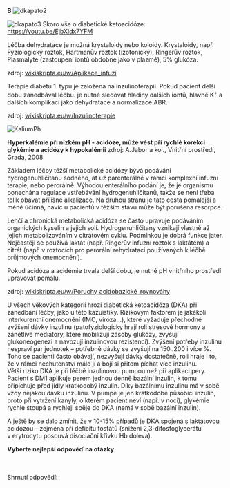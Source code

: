 <div class="w3-row">
<div class="w3-half">

<bdl-tabs idlist="patogeneze,krystaloidy,inzulin,kalemie,ABR,ketoacidoza,ketoacidoza2" 
  titlelist="Patogeneze,Léčba dehydratace,Léčba hyperglykémie,Léčba kalémie,Léčba poruchy ABR,Ketoacidóza,DKA 2"></bdl-tabs>
<div class="w3-sand w3-large w3-padding w3-margin">  
<div id="patogeneze">

**B**
![dkapato2](dkapato2.png)

![dkapato3](dkapato3.png)
Skoro vše o diabetické ketoacidóze: https://youtu.be/EjbXidx7YFM

</div>
<div id="krystaloidy">
Léčba dehydratace je možná krystaloidy nebo koloidy. Krystaloidy, např. Fyziologický roztok, Hartmanův roztok (izotonický), Ringerův roztok, Plasmalyte (zastoupení iontů obdobné jako v plazmě), 5% glukóza. 

zdroj: <a href="https://www.wikiskripta.eu/w/Aplikace_infuz%C3%AD#Krystaloidy" target="_blank">wikiskripta.eu/w/Aplikace_infuzí</a>

</div>
<div id="inzulin">
Terapie diabetu 1. typu je založena na inzulinoterapii. Pokud pacient delší dobu zanedbával léčbu. je nutné sledovat hladiny dalších iontů, hlavně K<sup>+</sup> a dalších komplikací jako dehydratace a normalizace ABR.

zdroj: <a href="https://www.wikiskripta.eu/w/Inzulinoterapie" target="_blank">wikiskripta.eu/w/Inzulinoterapie</a>

</div>
<!--div id="glykemie">
Pokles glykémie musí být postupný – 2,5-4,5 mmol/L za hodinu maximálně!!! Jde o to aby se předešlo rozvoji mozkového edému. Nutná je i pravidelná monitorace iontů – ze začátku i několikrát denně, aby se preventoval shift do hypokalémie. Infuze inzulinu musí být následně při dostatečném poklesu glykémie a kália doplněny i infuze iontů – viz. níže. Cílová glykémie (tj. normální hodnoty) by měla být dosažena postupně během 24 – 48 hodin.
</div-->
<div id="kalemie">

![KaliumPh](KaliumPh.png)

**Hyperkalémie při nízkém pH - acidóze, může vést při rychlé korekci glykémie a acidózy k hypokalémii**
zdroj: A.Jabor a kol., Vnitřní prostředí, Grada, 2008
<!--
Při nízké kalémii se zahajuje podávání inzulinu až po doplnění hladiny kalia k hodnotám, která se blíží dolní hranici referenčních hodnot (tj. ~ 3,8 mmol/L)

ATB – nejprve empiricky, poté dle citlivosti.

Náhrada iontů: zejména K+ - administrovat opatrně, protože inzulin navodí přesun (shift) K+ do buněk – dle EKG má vstupně změny, které souvisí s vysokou hladinou K+ extracelulárně! Vyčkat normalizace hladin a normalizace EKG – na něm vysoké hrotnaté T (Eiffel tower tvar), i když není přítomna bradykardie…. Může být dáno i lehkou teplotou a hypotenzí! Následně substituovat a zabránit hypokalémii, která má také kardiovaskulární rizika!-->
</div>
<div id="ABR">
Základem léčby těžší metabolické acidózy bývá podávání hydrogenuhličitanu sodného, ať už parenterálně v rámci komplexní infuzní terapie, nebo perorálně. Výhodou enterálního podání je, že je organismu ponechána regulace vstřebávání hydrogenuhličitanů, takže se není třeba tolik obávat přílišné alkalizace. Na druhou stranu je tato cesta pomalejší a méně účinná, navíc u pacientů v těžším stavu může být porušena resorpce.

Lehčí a chronická metabolická acidóza se často upravuje podáváním organických kyselin a jejich solí. Hydrogenuhličitany vznikají vlastně až jejich metabolizováním v citrátovém cyklu. Podmínkou je dobrá funkce jater. Nejčastěji se používá laktát (např. Ringerův infuzní roztok s laktátem) a citrát (např. v roztocích pro perorální rehydrataci používaných k léčbě průjmových onemocnění).

Pokud acidóza a acidémie trvala delší dobu, je nutné pH vnitřního prostředí upravovat pomalu. 

zdroj: <a href="https://www.wikiskripta.eu/w/Poruchy_acidobazick%C3%A9_rovnov%C3%A1hy" target="_blank">wikiskripta.eu/w/Poruchy_acidobazické_rovnováhy</a>
<!--Management ABR poruchy: podávání inzulinu s i.v. tekutinami a náhradou elektrolytů a udržováním jejich normálních hodnot povede k postupnému snížení prodkce ketolátek a stabilizaci glykémie a utilizaci glukózy, což navodí i postupnou korekci metabolické acidózy. ASTRUP by se měl provádět alespoň á 6 hodin do normalizace – ideálně arteriální.

Přechod na s.c. inzulin – poučit pacientku, musí režim dodržovat, aby se zabránilo opětovné komplikaci DKA, nutnost sledovat pacientku u diabetologa. Nutno glykémie pravidelně měřit nalačno před jídlem a vysledovat ideální dávky inzulinu, které povedou u pacientky s normalizaci hodnot glykémií. Zvážení kontinuální monitorace pomocí čipu – glukózového senzoru (dnes má na něj nárok každý pacient s DM 1. typu). Pacientka poté může být propuštěna do péče ošetřujícího diabetologa.

Ještě pár poznámek ke kazuistice, které lze studentům pro zajímavost zmínit:

Dříve byla DKA denním chlebem intenzivistů, u DM 1 to byla velmi častá akutní komplikace. S rutinním rozšířením glukometrů pro selfmonitoring její výskyt rapidně klesnul. Další pokles je díky rozšíření glukózových senzorů.

Stále vídáme DKA při primomanifestaci DM1 u dětí. U dospělých moc ne, mají dlouho zachovalou zbytkovou sekreci inzulinu, DM1 se rozvíjí zvolna a manifestuje bez DKA.-->
</div>
<div id="ketoacidoza">
U všech věkových kategorií hrozí diabetická ketoacidóza (DKA) při zanedbání léčby, jako u této kazuistiky. Rizikovým faktorem je jakékoli interkurentní onemocnění (IMC, viróza…), které vyžaduje přechodné zvýšení dávky inzulinu (patofyziologicky hrají roli stresové hormony a zánětlivé mediátory, které mobilizují zásoby glukózy, zvyšují glukoneogenezi a navozují inzulinovou rezistenci). Zvýšení potřeby inzulinu nespraví pár jednotek – potřebné dávky se zvyšují na 150..200 i více %. Toho se pacienti často obávají, nezvyšují dávky dostatečně, roli hraje i to, že v rámci nechutenství málo jí a bojí si přitom píchat více inzulinu.
</div>
<div id="ketoacidoza2">
Větší riziko DKA je při léčbě inzulinovou pumpou než při aplikaci pery. Pacient s DM1 aplikuje perem jednou denně bazální inzulin, k tomu připichuje před jídly krátkodobý inzulin. Díky bazálnímu inzulinu má v sobě vždy nějakou dávku inzulinu. V pumpě je jen krátkodobě působící inzulin, proto při vytržení kanyly, o kterém pacient neví (např. v noci), glykémie rychle stoupá a rychleji spěje do DKA (nemá v sobě bazální inzulin).

A ještě by se dalo zmínit, že v 10-15% případů je DKA spojená s laktátovou acidózou – zejména při deficitu fosfátů (snížení 2,3-difosfoglycerátu v erytrocytu posouvá disociační křivku Hb doleva).
</div>






</div>

</div>
<div class="w3-half w3-padding w3-large">

**Vyberte nejlepší odpověď na otázky**
<bdl-quizx id="q4.1" type="choice2" 
          question="4.1 Infuze krystaloidů v rámci léčby diabetické ketoacidózy:" 
          answers="A. je ze začátku agresivní, hyperosmolárními roztoky ke korekci dehydratace a k obnovení i.v. objemu|B. je ze začátku agresivní, isotonickými roztoky ke korekci dehydratace a k obnovení i.v. objemu|C. se ze začátku se nepoužívá, důležitá je okamžitá bolusová aplikace inzulinu ke korekci hyperglykémie" 
          correctoptions="false|true|false" 
          explanations="ano|ne|ne" 
          buttontitle="zkontrolovat odpověď" ></bdl-quizx>
<bdl-quizx id="q4.2" type="choice2" 
          question="4.2 Ke snížení hyperglykémie a nastartování utilizace glukózy:" 
          answers="A. zahájíme kontinuální infuzi kortizolu|B. zahájíme kontinuální infuzi glukagonu|C. zahájíme kontinuální infuzi IGF-1 hormonu (insulin-like Growth factor hormone)|D. zahájíme kontinuální infuzi inzulinu" 
          correctoptions="false|false|false|true" 
          explanations="ne|ne|ne|ano" 
          buttontitle="zkontrolovat odpověď" ></bdl-quizx>      
<bdl-quizx id="q4.3" type="choice2" 
          question="4.3 Rychlost poklesu glykémie:" 
          answers="A. nezáleží na tom, je potřeba snižovat co nejrychleji, pacient je v kómatu, hrozí exitus|B. musí být pomalá - max. 2,5 - 4,5 mmol/L za hodinu" 
          correctoptions="false|true" 
          explanations="ne|ano" 
          buttontitle="zkontrolovat odpověď" ></bdl-quizx>
<bdl-quizx id="q4.4" type="choice" 
          question="4.4 Proč musí být rychlost snižování glykémie pomalá?" 
          answers="A. aby se rychlou změnou osmolarity vnitřního prostředí nezpůsobil mozkový edém|B. aby nedošlo k rychlému rozvoji těžké hypokálémie|C. aby se extracelulárně v krvi zachoval dostatečný energetický pool pro životně důležité orgány" 
          correctoptions="true|true|false" 
          explanations="ano|ano|ne" 
          buttontitle="zkontrolovat odpověď" ></bdl-quizx>          
<bdl-quizx id="q4.5" type="choice" 
          question="4.5 Inzulin při hyperglykémii v rámci DKA navodí:" 
          answers="A. přesun kalia do buněk|B. přesun glukózy z buněk, která je k dispozici pro životně důležité orgány|C. přesun glukózy do buněk|D. přesun H<sup>+</sup> do buněk" 
          correctoptions="true|false|true|false" 
          explanations="ano|ne|ano|ne" 
          buttontitle="zkontrolovat odpověď" ></bdl-quizx> 
<bdl-quizx id="q4.6" type="choice2" 
          question="4.6 DKA je častější komplikací u diabetes mellitus typu:" 
          answers="A. I|B. II" 
          correctoptions="true|false" 
          explanations="ano|ne" 
          buttontitle="zkontrolovat odpověď"></bdl-quizx>          

<bdl-quizx id="q4.7" type="choice" 
          question="4.7 Hladinu glykémie přímo ovlivňuje:" 
          answers="inzulin|glukagon|růstový hormon|katecholaminy|hormony štítné žlázy|aldosteron|glukokortikoidy|melatonin|leptin" 
          correctoptions="true|true|true|true|true|false|true|false|true" 
          explanations="ano|ano|ano|ano|ano|ne|ano|ne|ano" 
          buttontitle="zkontrolovat odpověď"></bdl-quizx>     
<bdl-quizx id="q4.8" type="choice2" 
          question="4.8 Může být DKA doprovázena laktátovou acidózou?" 
          answers="A. ano může|B. ne nemůže" 
          correctoptions="true|false" 
          explanations="ano|ne" 
          buttontitle="zkontrolovat odpověď"></bdl-quizx>
<bdl-quiz-summary id="qs">
  Shrnutí odpovědí:
</bdl-quiz-summary>             
<bdl-quiz-control ids="q4.1,q4.2,q4.3,q4.4,q4.5,q4.6,q4.7,q4.8,qs"></bdl-quiz-control>

</div>
</div>
